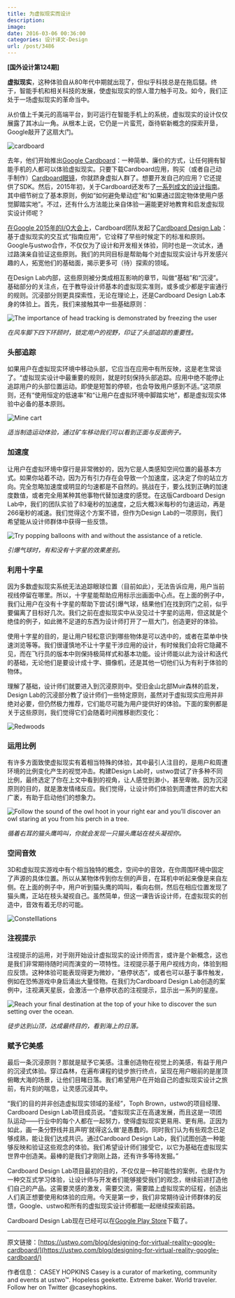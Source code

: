 ```yaml
---
title: 为虚拟现实而设计
description: 
image: 
date: 2016-03-06 00:36:00
categories: 设计译文-Design
url: /post/3486
---
```


**[国外设计第124期]**

**虚拟现实**，这种体验自从80年代中期就出现了，但似乎科技总是在拖后腿。终于，智能手机和相关科技的发展，使虚拟现实的惊人潜力触手可及。如今，我们正处于一场虚拟现实的革命当中。

从价值上千美元的高端平台，到可运行在智能手机上的系统，虚拟现实的设计仅仅展露了其冰山一角。从根本上说，它仍是一片蛮荒，亟待崭新概念的探索开垦，Google敲开了这扇大门。

![cardboard](https://usweb-cdn.ustwo.com/ustwo-production/uploads/2015/05/cardboard.png)

去年，他们开始推出[Google Cardboard](http://google.com/cardboard)：一种简单、廉价的方式，让任何拥有智能手机的人都可以体验虚拟现实。只要下载Cardboard应用，购买（或者自己动手制作）[Cardboard眼镜](http://www.google.com/get/cardboard/get-cardboard/)，你就跻身虚拟人群了。想要开发自己的应用？它还提供了SDK。然后，2015年初，关于Cardboard还发布了[一系列成文的设计指南](http://www.google.com/design/spec-vr/designing-for-google-cardboard/a-new-dimension.html)。其中细节树立了基本原则，例如“如何避免晕动症”和“如果通过固定物体使用户感觉脚踏实地”。不过，还有什么方法能比亲自体验一遍能更好地教育和启发虚拟现实设计师呢？

[在Google 2015年的I/O大会上](https://www.youtube.com/watch?v=Qwh1LBzz3AU)，Cardboard团队发起了[Cardboard Design Lab](https://play.google.com/store/apps/details?id=com.google.vr.cardboard.apps.designlab)：基于虚拟现实的交互式“指南应用”，它诠释了早些时候定下的标准和原则。Google与ustwo合作，不仅仅为了设计和开发相关体验，同时也是一次试水，通过路演亲自验证这些原则。我们的共同目标是帮助每个对虚拟现实设计与开发感兴趣的人，拓宽他们的基础面，揭示更多可（待）探索的领域。

在Design Lab内部，这些原则被分类成相互影响的章节，叫做“基础”和“沉浸”。基础部分的关注点，在于教导设计师基本的虚拟现实准则，或多或少都是宇宙通行的规则。沉浸部分则更具探索性，无论在理论上，还是Cardboard Design Lab本身的体验上。首先，我们来接触其中一些基础原则：

![The importance of head tracking is demonstrated by freezing the user](https://usweb-cdn.ustwo.com/ustwo-production/uploads/2015/05/05-windmill.png)

*在风车脚下四下环顾时，锁定用户的视野，印证了头部追踪的重要性。*

### 头部追踪

如果用户在虚拟现实环境中移动头部，它应当在应用中有所反映，这是老生常谈了。“虚拟现实设计中最重要的规则，就是时刻保持头部追踪。应用中绝不能停止追踪用户的头部位置运动。即使是短暂的停顿，也会导致用户感到不适。”这项原则，还有“使用恒定的低速率”和“让用户在虚拟环境中脚踏实地”，都是虚拟现实体验中必备的基本原则。

![Mine cart](https://usweb-cdn.ustwo.com/ustwo-production/uploads/2015/05/03_minecart.png)

*适当制造运动体验，通过矿车移动我们可以看到正面与反面例子。*

### 加速度

让用户在虚拟环境中穿行是非常微妙的，因为它是人类感知空间位置的最基本方式。如果你站着不动，因为万有引力存在会导致一个加速度，这决定了你的站立方向。完全忽略加速度或明显的匀速都是不自然的。挑战在于，要么找到正确的加速度数值，或者完全用某种其他事物代替加速度的感觉。在这版Cardboard Design Lab中，我们的团队实验了83毫秒的加速度，之后大概3米每秒的匀速运动，再是266毫秒的减速。我们觉得这个方案不错，但作为Design Lab的一项原则，我们希望能从设计师群体中获得一些反馈。

![Try popping balloons with and without the assistance of a reticle.](https://usweb-cdn.ustwo.com/ustwo-production/uploads/2015/05/02-reticles.png)

*引爆气球时，有和没有十字星的效果差别。*

### 利用十字星

因为多数虚拟现实系统无法追踪眼球位置（目前如此），无法告诉应用，用户当前视线停留在哪里。所以，十字星能帮助应用标示出画面中心点。在上面的例子中，我们让用户在没有十字星的帮助下尝试引爆气球，结果他们在找到窍门之前，似乎要偏离了目标好几次。我们之前在虚拟现实中从没见过十字星的运用，但这就是个绝佳的例子，如此微不足道的东西为设计师打开了一扇大门，创造更好的体验。

使用十字星的目的，是让用户轻松意识到哪些物体是可以选中的，或者在菜单中快速浏览等等。我们很谨慎地不让十字星干涉应用的设计，有时候我们会将它隐藏不见，而在飞行员的版本中则保持极简样式和基本功能。设计师能以此为设计和迭代的基础，无论他们是要设计成十字、摄像机，还是其他一切他们认为有利于体验的物体。

理解了基础，设计师们就要进入到沉浸原则中。受旧金山北部Muir森林的启发，Design Lab的沉浸部分教了设计师们一些特定原则，虽然对于虚拟现实应用并非绝对必要，但仍然极力推荐，它们能尽可能为用户提供好的体验。下面的案例都是关于这些原则，我们觉得它们会随着时间推移剧烈变化：

![Redwoods](https://usweb-cdn.ustwo.com/ustwo-production/uploads/2015/05/01-redwoods.png)

### 运用比例

有许多方面致使虚拟现实有着相当特殊的体验，其中最引人注目的，是用户和周遭环境的比例变化产生的视觉冲击。构建Design Lab时，ustwo尝试了许多种不同比例，最终选定了你在上文中看到的视角，让人感觉到渺小，甚至卑微。因为沉浸原则的目的，就是激发情绪反应。我们觉得，让设计师们体验到周遭世界的宏大和广袤，有助于启动他们的想象力。

![Follow the sound of the owl hoot in your right ear and you’ll discover an owl staring at you from his perch in a tree.](https://usweb-cdn.ustwo.com/ustwo-production/uploads/2015/05/04-campfire.png)

*循着右耳的猫头鹰鸣叫，你就会发现一只猫头鹰站在枝头凝视你。*

### 空间音效

3D和虚拟现实游戏中有个相当独特的概念，空间中的音效，在你周围环境中固定了声源的具体位置。所以从某物体传到你左侧的声音，在耳机中听起来像是来自左侧。在上面的例子中，用户听到猫头鹰的鸣叫，看向右侧，然后在相应位置发现了猫头鹰，正站在枝头凝视自己。虽然简单，但这一课告诉设计师，在虚拟现实的创造中，音效有着无尽的可能。

![Constelllations](https://usweb-cdn.ustwo.com/ustwo-production/uploads/2015/05/06-constelllations.png)

### 注视提示

注视提示的运用，对于刚开始设计虚拟现实的设计师而言，或许是个新概念，这也是我们非常期待随时间而演变的一项特性。注视提示基于用户视线方向，体验到相应反馈。这种体验可能表现得更为微妙，“悬停状态”，或者也可以基于事件触发，例如在恐怖游戏中身后涌出大量怪物。在我们为Cardboard Design Lab创造的案例中，注视满天星辰，会激活一个悬停状态的注视提示，显示出一系列的星座。

![Reach your final destination at the top of your hike to discover the sun setting over the ocean.](https://usweb-cdn.ustwo.com/ustwo-production/uploads/2015/05/07-overlook.png)

*徒步达到山顶，达成最终目的，看到海上的日落。*

### 赋予它美感

最后一条沉浸原则？那就是赋予它美感。注重创造物在视觉上的美感，有益于用户的沉浸式体验。穿过森林，在遍布课程的徒步旅行终点，呈现在用户眼前的是崖顶俯瞰大海的场景，让他们目睹日落。我们希望用户在开始自己的虚拟现实设计之旅前，有片刻的喘息，让灵感沉浸其中。

“我们的目的并非创造虚拟现实领域的圣经”，Toph Brown，ustwo的项目经理、Cardboard Design Lab项目成员说。“虚拟现实正在高速发展，而且这是一项团队运动——行业中的每个人都在一起努力，使得虚拟现实更易用、更有用。正因为如此，画一条分野线并且声明'就得这么做'是愚蠢的。同时我们认为有些观念已足够成熟，能让我们达成共识。通过Cardboard Design Lab，我们试图创造一种能够反映和验证这些观念的体验。我们希望设计师们接受它，以它为基础在虚拟现实世界中创造美。最棒的是我们才刚刚上路，还有许多等待发掘。”

Cardboard Design Lab项目最初的目的，不仅仅是一种可能性的案例，也是作为一种交互式学习体验，让设计师与开发者们能够接受我们的观念，继续前进打造他们自己的产品。这需要灵感的激发，需要交流，需要踏上虚拟现实的征程，创造出人们真正想要使用和体验的应用。今天是第一步，我们非常期待设计师群体的反馈，Google、ustwo和所有的虚拟现实设计师都能一起继续探索前路。

Cardboard Design Lab现在已经可以在[Google Play Store](https://play.google.com/store/apps/details?id=com.google.vr.cardboard.apps.designlab)下载了。

---

原文链接：[https://ustwo.com/blog/designing-for-virtual-reality-google-cardboard/](https://ustwo.com/blog/designing-for-virtual-reality-google-cardboard/)

作者信息：
CASEY HOPKINS
Casey is a curator of marketing, community and events at ustwo™. Hopeless geekette. Extreme baker. World traveler. Follow her on Twitter @caseyhopkins.